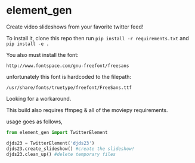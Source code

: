 element_gen
===========

Create video slideshows from your favorite twitter feed!

To install it, clone this repo then run ``pip install -r requirements.txt`` and ``pip install -e .``

You also must install the font:

``http://www.fontspace.com/gnu-freefont/freesans``

unfortunately this font is hardcoded to the filepath:

``/usr/share/fonts/truetype/freefont/FreeSans.ttf``

Looking for a workaround.

This build also requires ffmpeg & all of the moviepy requirements.

usage goes as follows,

```python
from element_gen import TwitterElement

djds23 = TwitterElement('djds23')
djds23.create_slideshow() #create the slideshow!
djds23.clean_up() #delete temporary files

